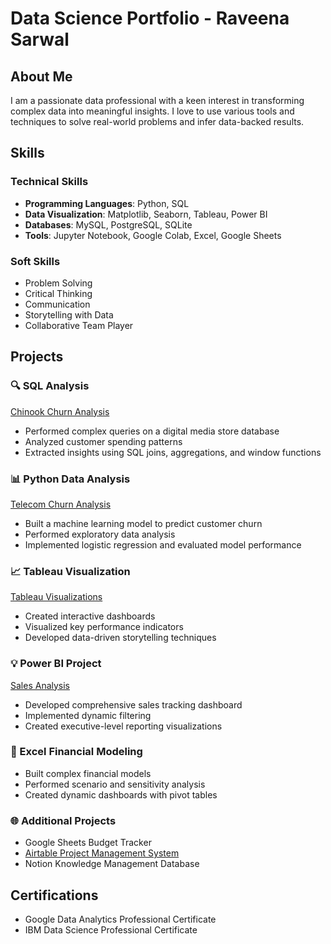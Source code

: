 # Data Science Portfolio - Raveena Sarwal

## About Me
I am a passionate data professional with a keen interest in transforming complex data into meaningful insights. I love to use various tools and techniques to solve real-world problems and infer data-backed results.

## Skills
### Technical Skills
- **Programming Languages**: Python, SQL
- **Data Visualization**: Matplotlib, Seaborn, Tableau, Power BI
- **Databases**: MySQL, PostgreSQL, SQLite
- **Tools**: Jupyter Notebook, Google Colab, Excel, Google Sheets

### Soft Skills
- Problem Solving
- Critical Thinking
- Communication
- Storytelling with Data
- Collaborative Team Player

## Projects

### 🔍 SQL Analysis
[Chinook Churn Analysis](https://github.com/rsarwal/Data-Science-Portfolio/commit/ec4ddbdfd1f4058977d79b9707fd36c5f0389d01)
- Performed complex queries on a digital media store database
- Analyzed customer spending patterns
- Extracted insights using SQL joins, aggregations, and window functions

### 📊 Python Data Analysis
[Telecom Churn Analysis](https://github.com/rsarwal/Data-Science-Portfolio/commit/af01b63dce337774054c98690ff91e62ca401087)
- Built a machine learning model to predict customer churn
- Performed exploratory data analysis
- Implemented logistic regression and evaluated model performance

### 📈 Tableau Visualization
[Tableau Visualizations](https://github.com/rsarwal/Data-Science-Portfolio/tree/main/Tableau)
- Created interactive dashboards
- Visualized key performance indicators
- Developed data-driven storytelling techniques

### 💡 Power BI Project
[Sales Analysis](https://github.com/rsarwal/Data-Science-Portfolio/blob/f44dcd300858561013b1a5141539c2b524c930ad/PowerBI/Sales/Sales.pdf)
- Developed comprehensive sales tracking dashboard
- Implemented dynamic filtering
- Created executive-level reporting visualizations

### 📝 Excel Financial Modeling

- Built complex financial models
- Performed scenario and sensitivity analysis
- Created dynamic dashboards with pivot tables

### 🌐 Additional Projects
- Google Sheets Budget Tracker
- [Airtable Project Management System](https://github.com/rsarwal/Data-Science-Portfolio/tree/main/Airtable/EmailAutomation)
- Notion Knowledge Management Database

## Certifications

- Google Data Analytics Professional Certificate
- IBM Data Science Professional Certificate
